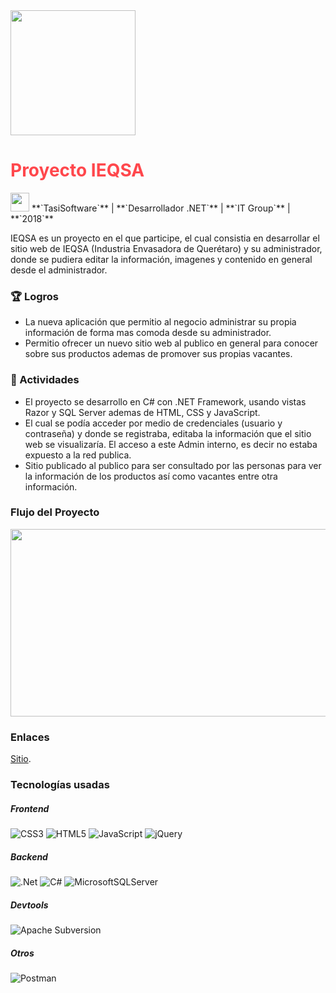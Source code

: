 <img src="../assets/images/projects/ieqsa.png" width="200" height="200">

# <font color="#FF474C">**Proyecto IEQSA**</font>

<img src="../assets/images/company-logos/tasisoftware.png" width="30" height="30">
**`TasiSoftware`** |
**`Desarrollador .NET`** |
**`IT Group`** |
**`2018`**

IEQSA es un proyecto en el que participe, el cual consistia en desarrollar el sitio web de IEQSA (Industria Envasadora de Querétaro) y su administrador, donde se pudiera editar la información, imagenes y contenido en general desde el administrador.

### 🏆 Logros

- La nueva aplicación que permitio al negocio administrar su propia información de forma mas comoda desde su administrador. 
- Permitio ofrecer un nuevo sitio web al publico en general para conocer sobre sus productos ademas de promover sus propias vacantes.

### 📝 Actividades

- El proyecto se desarrollo en C# con .NET Framework, usando vistas Razor y SQL Server ademas de HTML, CSS y JavaScript.
- El cual se podía acceder por medio de credenciales (usuario y contraseña) y donde se registraba, editaba la información que el sitio web se visualizaría. El acceso a este Admin interno, es decir no estaba expuesto a la red publica.
- Sitio publicado al publico para ser consultado por las personas para ver la información de los productos así como vacantes entre otra información.


### Flujo del Proyecto
<img src="../assets/images/projects/ieqsa.drawio.png" width="800" height="300"/>

### Enlaces
[Sitio](https://www.ieqsa.com.mx/).

### Tecnologías usadas

##### **Frontend**
![CSS3](https://img.shields.io/badge/css3-%231572B6.svg?style=for-the-badge&logo=css3&logoColor=white)
![HTML5](https://img.shields.io/badge/html5-%23E34F26.svg?style=for-the-badge&logo=html5&logoColor=white)
![JavaScript](https://img.shields.io/badge/javascript-%23323330.svg?style=for-the-badge&logo=javascript&logoColor=%23F7DF1E)
![jQuery](https://img.shields.io/badge/jquery-%230769AD.svg?style=for-the-badge&logo=jquery&logoColor=white)

##### **Backend**
![.Net](https://img.shields.io/badge/.NET-5C2D91?style=for-the-badge&logo=.net&logoColor=white)
![C#](https://img.shields.io/badge/c%23-%23239120.svg?style=for-the-badge&logo=c-sharp&logoColor=white)
![MicrosoftSQLServer](https://img.shields.io/badge/Microsoft%20SQL%20Server-CC2927?style=for-the-badge&logo=microsoft%20sql%20server&logoColor=white)

##### **Devtools**
![Apache Subversion](https://img.shields.io/badge/subversion-%23809CC9.svg?style=for-the-badge&logo=subversion&logoColor=white)

##### **Otros**
![Postman](https://img.shields.io/badge/Postman-FF6C37?style=for-the-badge&logo=postman&logoColor=white)
